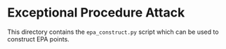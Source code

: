 # Exceptional Procedure Attack

This directory contains the `epa_construct.py` script which can be used to construct EPA points.